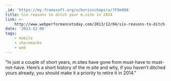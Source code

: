 ```yaml
---
_id: 'https://my.framasoft.org/u/borisschapira/?F9m0OA'
title: Six reasons to ditch your m.site in 2014
link: >-
    http://www.webperformancetoday.com/2013/12/04/six-reasons-to-ditch-your-m-site-in-2014/
date: '2013-12-06'
tags:
    - mobile
    - sharemarks
    - web
---
```


<div class="markdown"><p>&quot;In just a couple of short years, m.sites have gone from must-have to must-not-have. Here’s a short history of the m.site and why, if you haven’t ditched yours already, you should make it a priority to retire it in 2014.&quot;
</p></div>
